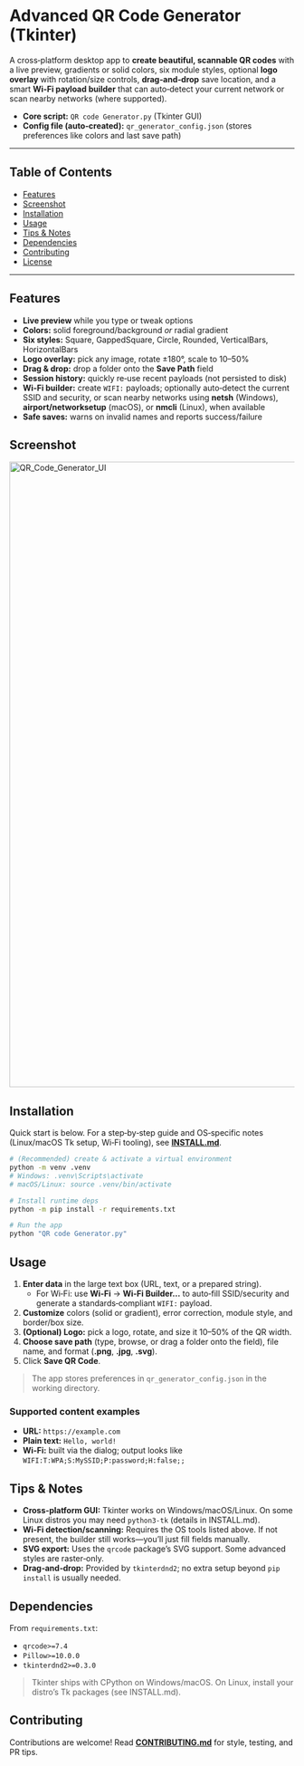 # Advanced QR Code Generator (Tkinter)

A cross‑platform desktop app to **create beautiful, scannable QR codes** with a live preview, gradients or solid colors,
six module styles, optional **logo overlay** with rotation/size controls, **drag‑and‑drop** save location, and a smart
**Wi‑Fi payload builder** that can auto‑detect your current network or scan nearby networks (where supported).

- **Core script:** `QR code Generator.py` (Tkinter GUI)
- **Config file (auto‑created):** `qr_generator_config.json` (stores preferences like colors and last save path)

---

## Table of Contents

- [Features](#features)
- [Screenshot](#screenshot)
- [Installation](#installation)
- [Usage](#usage)
- [Tips & Notes](#tips--notes)
- [Dependencies](#dependencies)
- [Contributing](#contributing)
- [License](#license)

---

## Features

- **Live preview** while you type or tweak options
- **Colors:** solid foreground/background *or* radial gradient
- **Six styles:** Square, GappedSquare, Circle, Rounded, VerticalBars, HorizontalBars
- **Logo overlay:** pick any image, rotate ±180°, scale to 10–50%
- **Drag & drop:** drop a folder onto the **Save Path** field
- **Session history:** quickly re‑use recent payloads (not persisted to disk)
- **Wi‑Fi builder:** create `WIFI:` payloads; optionally auto‑detect the current SSID and security, or scan nearby networks
  using **netsh** (Windows), **airport/networksetup** (macOS), or **nmcli** (Linux), when available
- **Safe saves:** warns on invalid names and reports success/failure

## Screenshot

<img width="1096" height="1105" alt="QR_Code_Generator_UI" src="https://github.com/user-attachments/assets/f0ec5914-aaae-46e8-8e9d-67dd1eb0ee2a" />

## Installation

Quick start is below. For a step‑by‑step guide and OS‑specific notes (Linux/macOS Tk setup, Wi‑Fi tooling), see **[INSTALL.md](INSTALL.md)**.

```bash
# (Recommended) create & activate a virtual environment
python -m venv .venv
# Windows: .venv\Scripts\activate
# macOS/Linux: source .venv/bin/activate

# Install runtime deps
python -m pip install -r requirements.txt

# Run the app
python "QR code Generator.py"
```

## Usage

1. **Enter data** in the large text box (URL, text, or a prepared string).  
   - For Wi‑Fi: use **Wi‑Fi** → **Wi‑Fi Builder…** to auto‑fill SSID/security and generate a standards‑compliant `WIFI:` payload.
2. **Customize** colors (solid or gradient), error correction, module style, and border/box size.
3. **(Optional) Logo:** pick a logo, rotate, and size it 10–50% of the QR width.
4. **Choose save path** (type, browse, or drag a folder onto the field), file name, and format (**.png**, **.jpg**, **.svg**).
5. Click **Save QR Code**.

> The app stores preferences in `qr_generator_config.json` in the working directory.

### Supported content examples

- **URL:** `https://example.com`
- **Plain text:** `Hello, world!`
- **Wi‑Fi:** built via the dialog; output looks like `WIFI:T:WPA;S:MySSID;P:password;H:false;;`

## Tips & Notes

- **Cross‑platform GUI:** Tkinter works on Windows/macOS/Linux. On some Linux distros you may need `python3-tk` (details in INSTALL.md).
- **Wi‑Fi detection/scanning:** Requires the OS tools listed above. If not present, the builder still works—you’ll just fill fields manually.
- **SVG export:** Uses the `qrcode` package’s SVG support. Some advanced styles are raster‑only.
- **Drag‑and‑drop:** Provided by `tkinterdnd2`; no extra setup beyond `pip install` is usually needed.

## Dependencies

From `requirements.txt`:

- `qrcode>=7.4`
- `Pillow>=10.0.0`
- `tkinterdnd2>=0.3.0`

> Tkinter ships with CPython on Windows/macOS. On Linux, install your distro’s Tk packages (see INSTALL.md).

## Contributing

Contributions are welcome! Read **[CONTRIBUTING.md](CONTRIBUTING.md)** for style, testing, and PR tips.



